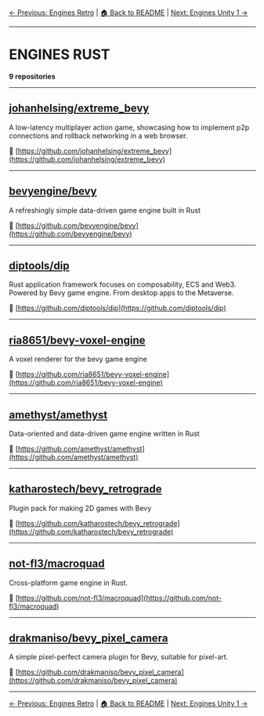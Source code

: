 [← Previous: Engines Retro](engines-retro.txt) | [🏠 Back to README](../README.md) | [Next: Engines Unity 1 →](engines-unity-1.txt)

---

# ENGINES RUST

**9 repositories**

---

## [johanhelsing/extreme_bevy](https://github.com/johanhelsing/extreme_bevy)

A low-latency multiplayer action game, showcasing how to implement p2p connections and rollback networking in a web browser.

🔗 [https://github.com/johanhelsing/extreme_bevy](https://github.com/johanhelsing/extreme_bevy)

---

## [bevyengine/bevy](https://github.com/bevyengine/bevy)

A refreshingly simple data-driven game engine built in Rust

🔗 [https://github.com/bevyengine/bevy](https://github.com/bevyengine/bevy)

---

## [diptools/dip](https://github.com/diptools/dip)

Rust application framework focuses on composability, ECS and Web3.  Powered by Bevy game engine. From desktop apps to the Metaverse.

🔗 [https://github.com/diptools/dip](https://github.com/diptools/dip)

---

## [ria8651/bevy-voxel-engine](https://github.com/ria8651/bevy-voxel-engine)

A voxel renderer for the bevy game engine

🔗 [https://github.com/ria8651/bevy-voxel-engine](https://github.com/ria8651/bevy-voxel-engine)

---

## [amethyst/amethyst](https://github.com/amethyst/amethyst)

Data-oriented and data-driven game engine written in Rust

🔗 [https://github.com/amethyst/amethyst](https://github.com/amethyst/amethyst)

---

## [katharostech/bevy_retrograde](https://github.com/katharostech/bevy_retrograde)

Plugin pack for making 2D games with Bevy

🔗 [https://github.com/katharostech/bevy_retrograde](https://github.com/katharostech/bevy_retrograde)

---

## [not-fl3/macroquad](https://github.com/not-fl3/macroquad)

Cross-platform game engine in Rust.

🔗 [https://github.com/not-fl3/macroquad](https://github.com/not-fl3/macroquad)

---

## [drakmaniso/bevy_pixel_camera](https://github.com/drakmaniso/bevy_pixel_camera)

A simple pixel-perfect camera plugin for Bevy, suitable for pixel-art.

🔗 [https://github.com/drakmaniso/bevy_pixel_camera](https://github.com/drakmaniso/bevy_pixel_camera)

---


[← Previous: Engines Retro](engines-retro.txt) | [🏠 Back to README](../README.md) | [Next: Engines Unity 1 →](engines-unity-1.txt)
